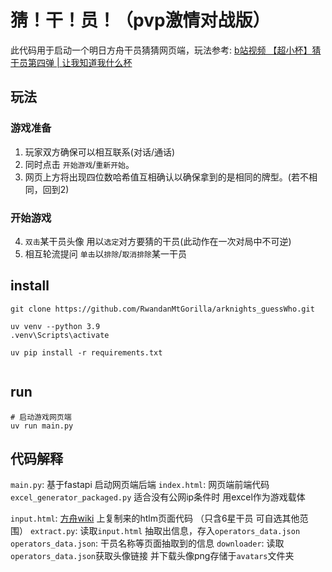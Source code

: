 
# 猜！干！员！（pvp激情对战版）
此代码用于启动一个明日方舟干员猜猜网页端，玩法参考: 
[b站视频 【超小杯】猜干员第四弹 | 让我知道我什么杯](https://www.bilibili.com/video/BV1oe9JYfEoY)

## 玩法
### 游戏准备
1. 玩家双方确保可以相互联系(对话/通话)
2. 同时点击 `开始游戏`/`重新开始`。
3. 网页上方将出现四位数哈希值互相确认以确保拿到的是相同的牌型。(若不相同，回到2)
### 开始游戏
4. `双击`某干员头像 用以`选定`对方要猜的干员(此动作在一次对局中不可逆)
5. 相互轮流提问 `单击`以`排除`/`取消排除`某一干员

## install
```shell
git clone https://github.com/RwandanMtGorilla/arknights_guessWho.git

uv venv --python 3.9
.venv\Scripts\activate

uv pip install -r requirements.txt


```
## run
```shell
# 启动游戏网页端
uv run main.py

```

## 代码解释

`main.py`: 基于fastapi 启动网页端后端
`index.html`: 网页端前端代码
`excel_generator_packaged.py` 适合没有公网ip条件时 用excel作为游戏载体

`input.html`: [方舟wiki](https://prts.wiki/w/%E5%B9%B2%E5%91%98%E4%B8%80%E8%A7%88) 上复制来的htlm页面代码 （只含6星干员 可自选其他范围）
`extract.py`: 读取`input.html` 抽取出信息，存入`operators_data.json`
`operators_data.json`: 干员名称等页面抽取到的信息
`downloader`: 读取`operators_data.json`获取头像链接 并下载头像png存储于`avatars`文件夹


